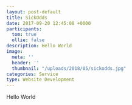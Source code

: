 ```yaml
---
layout: post-default
title: SickOdds
date: 2017-09-20 12:45:08 +0000
participants:
  tom: true
  ollie: false
description: Hello World
image:
  meta: ''
  header: ''
  thumbnail: "/uploads/2018/05/sickodds.jpg"
categories: Service
type: Website Development
---
```

Hello World